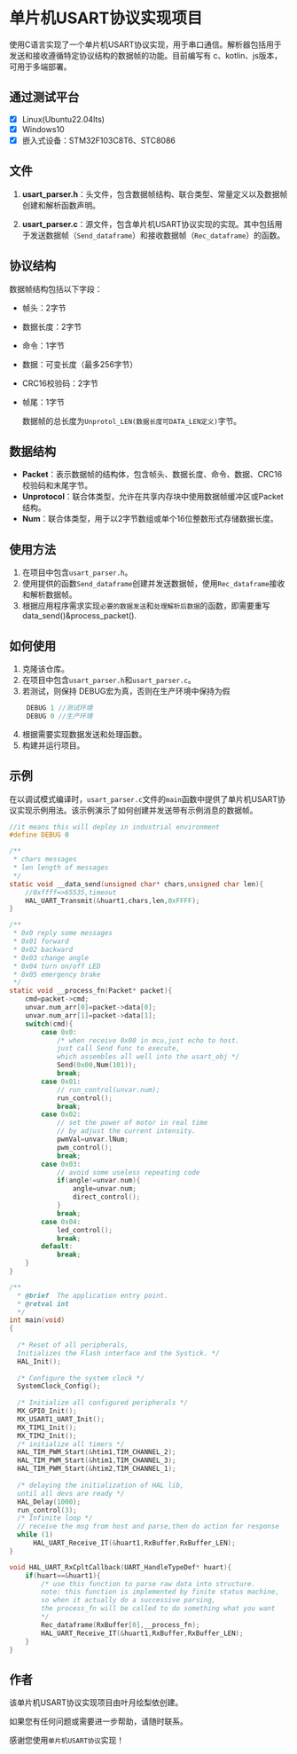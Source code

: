 # 单片机USART协议实现项目

使用C语言实现了一个单片机USART协议实现，用于串口通信。解析器包括用于发送和接收遵循特定协议结构的数据帧的功能。目前编写有 c、kotlin、js版本，可用于多端部署。

## 通过测试平台

- [x] Linux(Ubuntu22.04lts)
- [x] Windows10
- [x] 嵌入式设备：STM32F103C8T6、STC8086

## 文件

1. **usart_parser.h**：头文件，包含数据帧结构、联合类型、常量定义以及数据帧创建和解析函数声明。

2. **usart_parser.c**：源文件，包含单片机USART协议实现的实现。其中包括用于发送数据帧（`Send_dataframe`）和接收数据帧（`Rec_dataframe`）的函数。

## 协议结构

数据帧结构包括以下字段：
- 帧头：2字节

- 数据长度：2字节

- 命令：1字节

- 数据：可变长度（最多256字节）

- CRC16校验码：2字节

- 帧尾：1字节

  数据帧的总长度为`Unprotol_LEN(数据长度可DATA_LEN定义)`字节。

## 数据结构

- **Packet**：表示数据帧的结构体，包含帧头、数据长度、命令、数据、CRC16校验码和末尾字节。
- **Unprotocol**：联合体类型，允许在共享内存块中使用数据帧缓冲区或Packet结构。
- **Num**：联合体类型，用于以2字节数组或单个16位整数形式存储数据长度。

## 使用方法

1. 在项目中包含`usart_parser.h`。
2. 使用提供的函数`Send_dataframe`创建并发送数据帧，使用`Rec_dataframe`接收和解析数据帧。
3. 根据应用程序需求实现`必要的数据发送`和`处理解析后数据`的函数，即需要重写 data_send()&process_packet().

## 如何使用

1. 克隆该仓库。
2. 在项目中包含`usart_parser.h`和`usart_parser.c`。
3. 若测试，则保持 DEBUG宏为真，否则在生产环境中保持为假
   ```c
    DEBUG 1 //测试环境
    DEBUG 0 //生产环境
   ```
3. 根据需要实现数据发送和处理函数。
4. 构建并运行项目。

## 示例

在以调试模式编译时，`usart_parser.c`文件的`main`函数中提供了单片机USART协议实现示例用法。该示例演示了如何创建并发送带有示例消息的数据帧。

```c
//it means this will deploy in industrial environment
#define DEBUG 0

/**
 * chars messages
 * len length of messages
 */
static void __data_send(unsigned char* chars,unsigned char len){
	//0xffff=>65535,timeout
	HAL_UART_Transmit(&huart1,chars,len,0xFFFF);
}

/**
 * 0x0 reply some messages
 * 0x01 forward
 * 0x02 backward
 * 0x03 change angle
 * 0x04 turn on/off LED
 * 0x05 emergency brake
 */
static void __process_fn(Packet* packet){
	cmd=packet->cmd;
	unvar.num_arr[0]=packet->data[0];
	unvar.num_arr[1]=packet->data[1];
	switch(cmd){
		case 0x0:
            /* when receive 0x00 in mcu,just echo to host.
            just call Send func to execute,
            which assembles all well into the usart_obj */
			Send(0x00,Num(101));
			break;
		case 0x01:
			// run_control(unvar.num);
			run_control();
			break;
		case 0x02:
            // set the power of motor in real time
            // by adjust the current intensity. 
			pwmVal=unvar.lNum;
			pwm_control();
			break;
		case 0x03:
			// avoid some useless repeating code
			if(angle!=unvar.num){
				angle=unvar.num;
				direct_control();
			}
			break;
		case 0x04:
			led_control();
			break;
		default:
			break;
	}
}

/**
  * @brief  The application entry point.
  * @retval int
  */
int main(void)
{
 
  /* Reset of all peripherals, 
  Initializes the Flash interface and the Systick. */
  HAL_Init();
    
  /* Configure the system clock */
  SystemClock_Config();
    
  /* Initialize all configured peripherals */
  MX_GPIO_Init();
  MX_USART1_UART_Init();
  MX_TIM1_Init();
  MX_TIM2_Init();
  /* initialize all timers */
  HAL_TIM_PWM_Start(&htim1,TIM_CHANNEL_2);
  HAL_TIM_PWM_Start(&htim1,TIM_CHANNEL_3);
  HAL_TIM_PWM_Start(&htim2,TIM_CHANNEL_1);
  
  /* delaying the initialization of HAL lib,
  until all devs are ready */
  HAL_Delay(1000);
  run_control(3);
  /* Infinite loop */
  // receive the msg from host and parse,then do action for response
  while (1)
	  HAL_UART_Receive_IT(&huart1,RxBuffer,RxBuffer_LEN);
}

void HAL_UART_RxCpltCallback(UART_HandleTypeDef* huart){
	if(huart==&huart1){
        /* use this function to parse raw data into structure.
        note: this function is implemented by finite status machine,
        so when it actually do a successive parsing,
        the process_fn will be called to do something what you want
        */
		Rec_dataframe(RxBuffer[0],__process_fn);
		HAL_UART_Receive_IT(&huart1,RxBuffer,RxBuffer_LEN);
	}
}
```



## 作者

该单片机USART协议实现项目由叶月绘梨依创建。

如果您有任何问题或需要进一步帮助，请随时联系。

感谢您使用`单片机USART协议`实现！
